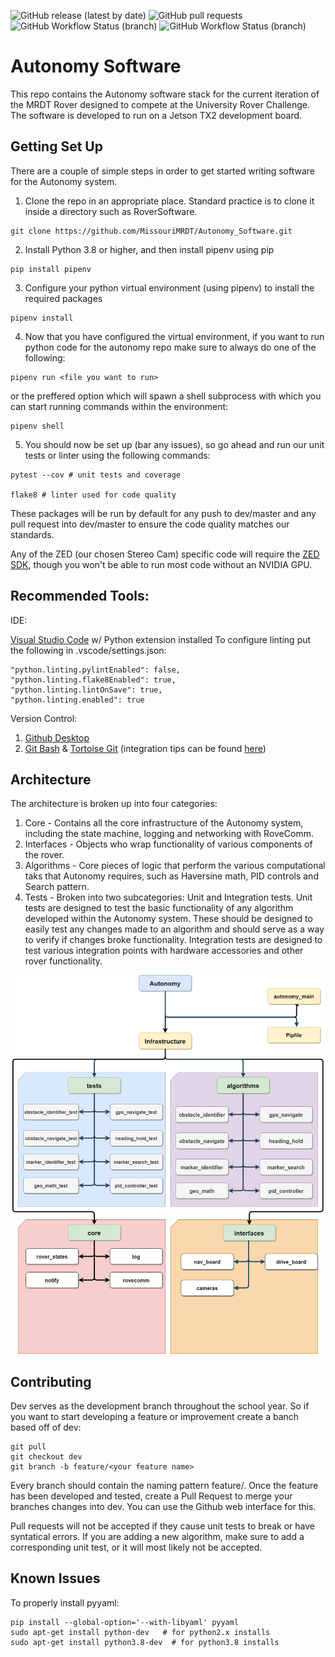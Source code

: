 ![GitHub release (latest by date)](https://img.shields.io/github/v/release/MissouriMRDT/Autonomy_Software?style=flat-square)
![GitHub pull requests](https://img.shields.io/github/issues-pr/MissouriMRDT/Autonomy_Software?style=flat-square)
![GitHub Workflow Status (branch)](https://img.shields.io/github/workflow/status/MissouriMRDT/Autonomy_Software/Autonomy%20Flake8%20Linter/dev?label=flake8%20linter&style=flat-square)
![GitHub Workflow Status (branch)](https://img.shields.io/github/workflow/status/MissouriMRDT/Autonomy_Software/Autonomy%20Unit%20Tests/dev?label=unit%20tests&style=flat-square)
# Autonomy Software

This repo contains the Autonomy software stack for the current iteration of the MRDT Rover designed to compete at the University Rover Challenge. The software is developed to run on a Jetson TX2 development board.

## Getting Set Up
There are a couple of simple steps in order to get started writing software for the Autonomy system.

1. Clone the repo in an appropriate place. Standard practice is to clone it inside a directory such as RoverSoftware.
```
git clone https://github.com/MissouriMRDT/Autonomy_Software.git
```
2. Install Python 3.8 or higher, and then install pipenv using pip
```
pip install pipenv
```
3. Configure your python virtual environment (using pipenv) to install the required packages
```
pipenv install
```
4. Now that you have configured the virtual environment, if you want to run python code for the autonomy repo make sure to always do one of the following:
```
pipenv run <file you want to run>
```
or the preffered option which will spawn a shell subprocess with which you can start running commands within the environment: 
```
pipenv shell
```
5. You should now be set up (bar any issues), so go ahead and run our unit tests or linter using the following commands:
```
pytest --cov # unit tests and coverage

flake8 # linter used for code quality
```
These packages will be run by default for any push to dev/master and any pull request into dev/master to ensure the code quality matches our standards.

Any of the ZED (our chosen Stereo Cam) specific code will require the [ZED SDK](https://www.stereolabs.com/developers/release/), though you won't be able to run most code without an NVIDIA GPU.

## Recommended Tools:

IDE:

[Visual Studio Code](https://code.visualstudio.com/) w/ Python extension installed
To configure linting put the following in .vscode/settings.json:
```
"python.linting.pylintEnabled": false,
"python.linting.flake8Enabled": true,
"python.linting.lintOnSave": true,
"python.linting.enabled": true
```

Version Control:
1. [Github Desktop](https://desktop.github.com/)
2. [Git Bash](https://git-scm.com/downloads) & [Tortoise Git](https://tortoisegit.org/) (integration tips can be found [here](https://medium.com/@adriangodong/windows-git-bash-tortoisegit-1a866fbde27e))

## Architecture
The architecture is broken up into four categories:
1. Core - Contains all the core infrastructure of the Autonomy system, including the state machine, logging and networking with RoveComm.
2. Interfaces - Objects who wrap functionality of various components of the rover.
3. Algorithms - Core pieces of logic that perform the various computational taks that Autonomy requires, such as Haversine math, PID controls and Search pattern.
4. Tests - Broken into two subcategories: Unit and Integration tests. Unit tests are designed to test the basic functionality of any algorithm developed within the Autonomy system. These should be designed to easily test any changes made to an algorithm and should serve as a way to verify if changes broke functionality. Integration tests are designed to test various integration points with hardware accessories and other rover functionality.

![Architecture Diagram](docs/architecture.png)

## Contributing

Dev serves as the development branch throughout the school year. So if you want to start developing a feature or improvement create a banch based off of dev:
```
git pull
git checkout dev
git branch -b feature/<your feature name>
```
Every branch should contain the naming pattern feature/<feature name>. Once the feature has been developed and tested, create a Pull Request to merge your branches changes into dev. You can use the Github web interface for this. 

Pull requests will not be accepted if they cause unit tests to break or have syntatical errors. If you are adding a new algorithm, make sure to add a corresponding unit test, or it will most likely not be accepted.

## Known Issues

To properly install pyyaml:
```
pip install --global-option='--with-libyaml' pyyaml
sudo apt-get install python-dev   # for python2.x installs
sudo apt-get install python3.8-dev  # for python3.8 installs
```



